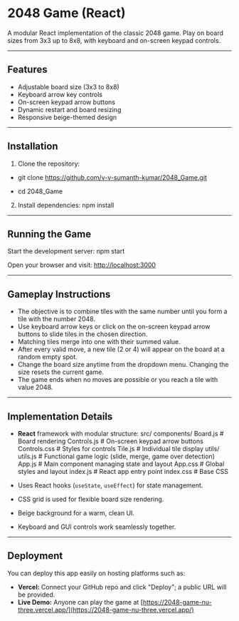 # 2048 Game (React)

A modular React implementation of the classic 2048 game. Play on board sizes from 3x3 up to 8x8, with keyboard and on-screen keypad controls.

---

## Features

- Adjustable board size (3x3 to 8x8)
- Keyboard arrow key controls
- On-screen keypad arrow buttons
- Dynamic restart and board resizing
- Responsive beige-themed design
---

## Installation

1. Clone the repository:
 - git clone https://github.com/v-v-sumanth-kumar/2048_Game.git

 - cd 2048_Game


2. Install dependencies:
npm install


---

## Running the Game

Start the development server:
npm start

Open your browser and visit: [http://localhost:3000](http://localhost:3000)

---

## Gameplay Instructions

- The objective is to combine tiles with the same number until you form a tile with the number 2048.
- Use keyboard arrow keys or click on the on-screen keypad arrow buttons to slide tiles in the chosen direction.
- Matching tiles merge into one with their summed value.
- After every valid move, a new tile (2 or 4) will appear on the board at a random empty spot.
- Change the board size anytime from the dropdown menu. Changing the size resets the current game.
- The game ends when no moves are possible or you reach a tile with value 2048.

---

## Implementation Details

- **React** framework with modular structure:
src/
components/
Board.js # Board rendering
Controls.js # On-screen keypad arrow buttons
Controls.css # Styles for controls
Tile.js # Individual tile display
utils/
utils.js # Functional game logic (slide, merge, game over detection)
App.js # Main component managing state and layout
App.css # Global styles and layout
index.js # React app entry point
index.css # Base CSS

- Uses React hooks (`useState`, `useEffect`) for state management.
- CSS grid is used for flexible board size rendering.
- Beige background for a warm, clean UI.
- Keyboard and GUI controls work seamlessly together.

---

## Deployment

You can deploy this app easily on hosting platforms such as:

- **Vercel:** Connect your GitHub repo and click "Deploy"; a public URL will be provided.
- **Live Demo:** Anyone can play the game at [https://2048-game-nu-three.vercel.app/](https://2048-game-nu-three.vercel.app/)


